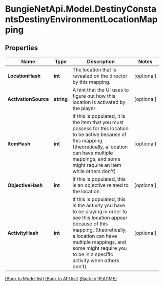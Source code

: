 # BungieNetApi.Model.DestinyConstantsDestinyEnvironmentLocationMapping
## Properties

Name | Type | Description | Notes
------------ | ------------- | ------------- | -------------
**LocationHash** | **int** | The location that is revealed on the director by this mapping. | [optional] 
**ActivationSource** | **string** | A hint that the UI uses to figure out how this location is activated by the player. | [optional] 
**ItemHash** | **int** | If this is populated, it is the item that you must possess for this location to be active because of this mapping. (theoretically, a location can have multiple mappings, and some might require an item while others don&#39;t) | [optional] 
**ObjectiveHash** | **int** | If this is populated, this is an objective related to the location. | [optional] 
**ActivityHash** | **int** | If this is populated, this is the activity you have to be playing in order to see this location appear because of this mapping. (theoretically, a location can have multiple mappings, and some might require you to be in a specific activity when others don&#39;t) | [optional] 

[[Back to Model list]](../README.md#documentation-for-models) [[Back to API list]](../README.md#documentation-for-api-endpoints) [[Back to README]](../README.md)

